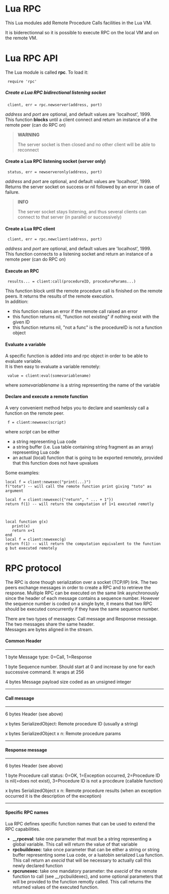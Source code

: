 Lua RPC
=======

This Lua modules add Remote Procedure Calls facilities in the Lua VM.

It is biderectionnal so it is possible to execute RPC on the local VM
and on the remote VM.

Lua RPC API
===========

The Lua module is called **rpc**. To load it:

~~~~{.lua}
 require 'rpc' 
~~~~

##### Create a Lua RPC bidirectional listening socket

~~~~{.lua}
 client, err = rpc.newserver(address, port) 
~~~~

*address* and *port* are optional, and default values are 'localhost',
1999.\
 This function **blocks** until a client connect and return an instance
of a the remote peer (can do RPC on)

> **WARNING**
>
> The server socket is then closed and no other client will be able to
> reconnect

#### Create a Lua RPC listening socket (server only)

~~~~{.lua}
 status, err = newserveronly(address, port) 
~~~~

*address* and *port* are optional, and default values are 'localhost',
1999.\
 Returns the server socket on success or nil followed by an error in
case of failure.

> **INFO**
>
> The server socket stays listening, and thus several clients can connect
> to that server (in parallel or successively)

#### Create a Lua RPC client

~~~~{.lua}
 client, err = rpc.newclient(address, port) 
~~~~

*address* and *port* are optional, and default values are 'localhost',
1999.\
 This function connects to a listening socket and return an instance of
a remote peer (can do RPC on)

#### Execute an RPC

~~~~{.lua}
 results... = client:call(procedureID, procedureParams...) 
~~~~

This function block until the remote procedure call is finished on the
remote peers. It returns the results of the remote execution.\
 In addition:

-   this function raises an error if the remote call raised an error
-   this function returns nil, "function not existing" if nothing exist
    with the given ID
-   this function returns nil, "not a func" is the procedureID is not a
    function object

#### Evaluate a variable

A specific function is added into and rpc object in order to be able to
evaluate variable.\
 It is then easy to evaluate a variable remotely:

~~~~{.lua}
 value = client:eval(somevariablename) 
~~~~

where *somevariablename* is a string representing the name of the
variable

#### Declare and execute a remote function

A very convenient method helps you to declare and seamlessly call a
function on the remote peer.

~~~~{.lua}
 f = client:newexec(script) 
~~~~

where *script* can be either

-   a string representing Lua code
-   a string buffer (i.e. Lua table containing string fragment as an
    array) representing Lua code
-   an actual (local) function that is going to be exported remotely,
    provided that this function does not have upvalues

Some examples:

~~~~{.lua}
local f = client:newexec("print(...)")
f("toto") -- will call the remote function print giving "toto" as argument

local f = client:newexec({"return", " ... + 1"})
return f(1) -- will return the computation of 1+1 executed remotly



local function g(x)
   print(x)
   return x+1
end
local f = client:newexec(g)
return f(1) -- will return the computation equivalent to the function g but executed remotely
~~~~

RPC protocol
============

The RPC is done though serialization over a socket (TCP/IP) link. The
two peers exchange messages in order to create a RPC and to retrieve the
response. Multiple RPC can be executed on the same link asynchronously
since the header of each message contains a sequence number. However the
sequence number is coded on a single byte, it means that two RPC should
be executed concurrently if they have the same sequence number.

There are two types of messages: Call message and Response message. The
two messages share the same header.\
 Messages are bytes aligned in the stream.

#### Common Header

------    ----------------------------------------------------------------
1 byte    Message type: 0=Call, 1=Response

1 byte    Sequence number. Should start at 0 and increase by one for each 
          successive command. It wraps at 256

4 bytes    Message payload size coded as an unsigned integer
------    ----------------------------------------------------------------

#### Call message

-------           ---------------------------------------------------------------
6 bytes           Header (see above)

x bytes           SerializedObject: Remote procedure ID (usually a string)

x bytes           SerializedObject x n: Remote procedure params
-------           ---------------------------------------------------------------

#### Response message

-------  --------------------------------------------------------------------
6 bytes  Header (see above)

1 byte   Procedure call status: 0=OK, 1=Exception occurred, 2=Procedure ID is
         nil(=does not exist), 3=Procedure ID is not a procdeure (callable
         function)

x bytes  SerializedObject x n: Remote procedure results (when an exception
         occurred it is the description of the exception)
-------  --------------------------------------------------------------------

#### Specific RPC names

Lua RPC defines specific function names that can be used to extend the
RPC capabilities.

-   **__rpceval**: take one parameter that must be a string
    representing a global variable. This call will return the value of
    that variable
-   **rpcbuildexec**: take once parameter that can be either a
    string or string buffer representing some Lua code, or a luatobin
    serialized Lua function. This call return an _execid_ that will be
    necessary to actually call this newly declared function
-   **rpcrunexec**: take one mandatory parameter: the _execid_
    of the remote function to call (see __rpcbuildexec), and some
    optional parameters that will be provided to the function remotly
    called. This call returns the returned values of the executed
    function.

